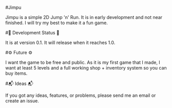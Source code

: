 #Jimpu

Jimpu is a simple 2D Jump 'n' Run.
It is in early development and
not near finished. I will try my best
to make it a fun game.

#🚧 Development Status 🚧

It is at version 0.1. It will release
when it reaches 1.0.

#⚙️ Future ⚙️

I want the game to be free and public.
As it is my first game that I made, I want
at least 5 levels and a full working shop +
inventory system so you can buy items.

#📬 Ideas 📬

If you got any ideas, features, or problems,
please send me an email or create an issue.


